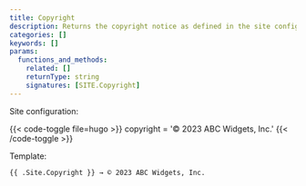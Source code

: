```yaml
---
title: Copyright
description: Returns the copyright notice as defined in the site configuration.
categories: []
keywords: []
params:
  functions_and_methods:
    related: []
    returnType: string
    signatures: [SITE.Copyright]
---
```


Site configuration:

{{< code-toggle file=hugo >}}
copyright = '© 2023 ABC Widgets, Inc.'
{{< /code-toggle >}}

Template:

```go-html-template
{{ .Site.Copyright }} → © 2023 ABC Widgets, Inc.
```
